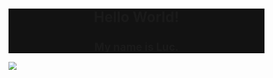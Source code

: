 <div style="background-color:#121212">
  <h1 align="center">Hello World!</h1>
  <h2 align="center">My name is Luc.</h2>
</div>
<div>
  <img src="https://cdn.aboutluc.xyz/images/bz8iqp64x1l5tds64irv.png" />
<div>



